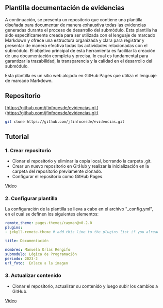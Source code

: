 ## Plantilla documentación de evidencias

A continuación, se presenta un repositorio que contiene una plantilla diseñada para documentar de manera exhaustiva todas las evidencias generadas durante el proceso de desarrollo del submódulo. Esta plantilla ha sido específicamente creada para ser utilizada con el lenguaje de marcado Markdown y ofrece una estructura organizada y clara para registrar y presentar de manera efectiva todas las actividades relacionadas con el submódulo. El objetivo principal de esta herramienta es facilitar la creación de una documentación completa y precisa, lo cual es fundamental para garantizar la trazabilidad, la transparencia y la calidad en el desarrollo del submódulo.

Esta plantilla es un sitio web alojado en GitHub Pages que utiliza el lenguaje de marcado Markdown.

## Repositorio

[https://github.com/jfinfocesde/evidencias.git](https://github.com/jfinfocesde/evidencias.git)

```bash copy
git clone https://github.com/jfinfocesde/evidencias.git
```

## Tutorial

### 1. Crear repositorio 

- Clonar el repositorio y eliminar la copia local, borrando la carpeta .git.
- Crear un nuevo repositorio en GitHub y realizar la inicialización en la carpeta del repositorio previamente clonado.
- Configurar el repositorio como GitHub Pages

[Video](https://firebasestorage.googleapis.com/v0/b/cesde-7fe22.appspot.com/o/Documentaci%C3%B3n%20Evidencias%2FEvidencias-Crear%20Repositorio.mp4?alt=media&token=2aaf8337-8a38-427a-9cf9-fb6aa7454f92)

### 2. Configurar plantilla

La configuración de la plantilla se lleva a cabo en el archivo "_config.yml", en el cual se definen los siguientes elementos:

```yml
remote_theme: pages-themes/cayman@v0.2.0
plugins:
- jekyll-remote-theme # add this line to the plugins list if you already have one

title: Documentación

nombres: Manuela Orlas Rengifo
submodulo: Lógica de Programación
periodo: 2023-2
url_foto:  Enlace a la imagen
```

### 3. Actualizar contenido

- Clonar el repositorio, actualizar su contenido y luego subir los cambios a GitHub.

[Video](https://firebasestorage.googleapis.com/v0/b/cesde-7fe22.appspot.com/o/Documentaci%C3%B3n%20Evidencias%2FEvidencias-Actualizar%20contenido.mp4?alt=media&token=00b5a3b6-ac65-4cf9-8dad-73aab6bad425)

